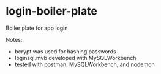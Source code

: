 # login-boiler-plate
Boiler plate for app login

Notes:
- bcrypt was used for hashing passwords
- loginsql.mvb developed with MySQLWorkbench
- tested with postman, MySQLWorkbench, and nodemon
